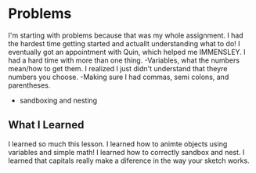 # Problems
I'm starting with problems because that was my whole assignment. I had the hardest time getting started and actuallt understanding what to do! I eventually got an appointment with Quin, which helped me IMMENSLEY.
I had a hard time with more than one thing.
  -Variables, what the numbers mean/how to get them. I realized I just didn't understand that theyre numbers you choose.
  -Making sure I had commas, semi colons, and parentheses.
  - sandboxing and nesting

  ## What I Learned
  I learned so much this lesson. I learned how to animte objects using variables and simple math! I learned how to correctly sandbox and nest. I learned that capitals really make a diference in the way your sketch works.
